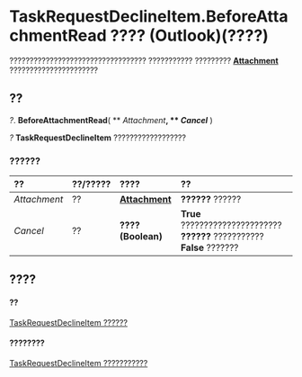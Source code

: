 
# TaskRequestDeclineItem.BeforeAttachmentRead ???? (Outlook)(????)

?????????????????????????????????? ??????????? ?????????  **[Attachment](3e11582b-ac90-0948-bc37-506570bb287b.md)** ??????????????????????


## ??

 _?_. **BeforeAttachmentRead**( ** _Attachment_**, ** _Cancel_** )

 _?_ **TaskRequestDeclineItem** ??????????????????


### ??????



|**??**|**??/?????**|**????**|**??**|
|:-----|:-----|:-----|:-----|
| _Attachment_|??|**[Attachment](3e11582b-ac90-0948-bc37-506570bb287b.md)**|**??????** ??????|
| _Cancel_|??|**???? (Boolean)**|**True** ?????????????????????? **??????** ??????????? **False** ???????|

## ????


#### ??


[TaskRequestDeclineItem ??????](e842c7c0-7943-9219-329b-30b892ab99b0.md)
#### ????????


[TaskRequestDeclineItem ???????????](http://msdn.microsoft.com/library/3de31d0d-2444-876c-5d4d-1192851301af%28Office.15%29.aspx)